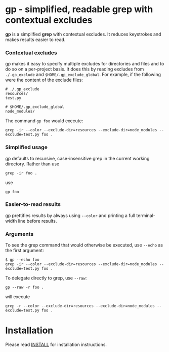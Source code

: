gp - simplified, readable grep with contextual excludes
=======================================================
**gp** is a simplified **grep** with contextual excludes. It reduces keystrokes and makes results easier to read.

### Contextual excludes

gp makes it easy to specify multiple excludes for directories and files and to do so on a per-project basis. It does this by reading excludes from `./.gp_exclude` and `$HOME/.gp_exclude_global`. For example, if the following were the content of the exclude files:

```
# ./.gp_exclude
resources/
test.py
```

```
# $HOME/.gp_exclude_global
node_modules/
```

The command `gp foo` would execute:

```
grep -ir --color --exclude-dir=resources --exclude-dir=node_modules --exclude=test.py foo .
```

### Simplified usage

gp defaults to recursive, case-insensitive grep in the current working directory. Rather than use

```
grep -ir foo .
```

use

```
gp foo
```

### Easier-to-read results

gp prettifies results by always using `--color` and printing a full terminal-width line before results.

### Arguments
To see the grep command that would otherwise be executed, use `--echo` as the first argument:
```
$ gp --echo foo
grep -ir --color --exclude-dir=resources --exclude-dir=node_modules --exclude=test.py foo .
```

To delegate directly to grep, use `--raw`:
```
gp --raw -r foo .
```

will execute

```
grep -r --color --exclude-dir=resources --exclude-dir=node_modules --exclude=test.py foo .
```

Installation
============
Please read [INSTALL](INSTALL.md) for installation instructions.
